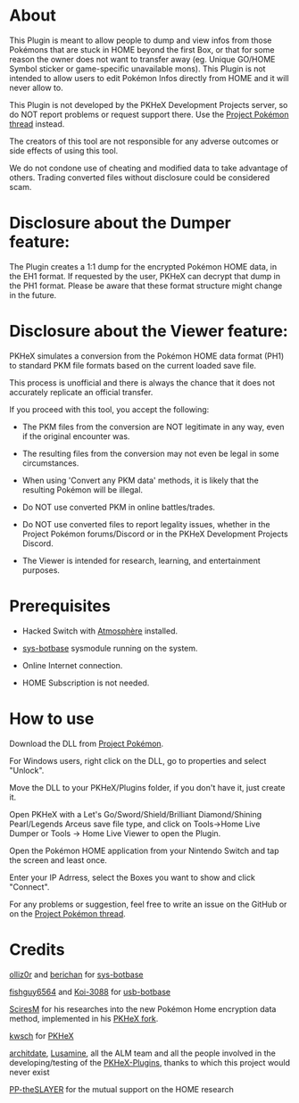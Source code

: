 # About

This Plugin is meant to allow people to dump and view infos from those Pokémons that are stuck in HOME beyond the first Box, or that for some reason the owner does not want to transfer away (eg. Unique GO/HOME Symbol sticker or game-specific unavailable mons). This Plugin is not intended to allow users to edit Pokémon Infos directly from HOME and it will never allow to.

This Plugin is not developed by the PKHeX Development Projects server, so do NOT report problems or request support there. Use the [Project Pokémon thread](https://projectpokemon.org/home/forums/topic/58311-pkhex-home-live-plugin-ram-viewer-thread/) instead.

The creators of this tool are not responsible for any adverse outcomes or side effects of using this tool.

We do not condone use of cheating and modified data to take advantage of others. Trading converted files without disclosure could be considered scam.

# Disclosure about the Dumper feature:

The Plugin creates a 1:1 dump for the encrypted Pokémon HOME data, in the EH1 format. If requested by the user, PKHeX can decrypt that dump in the PH1 format. Please be aware that these format structure might change in the future.

# Disclosure about the Viewer feature:

PKHeX simulates a conversion from the Pokémon HOME data format (PH1) to standard PKM file formats based on the current loaded save file.

This process is unofficial and there is always the chance that it does not accurately replicate an official transfer.

If you proceed with this tool, you accept the following:

* The PKM files from the conversion are NOT legitimate in any way, even if the original encounter was.

* The resulting files from the conversion may not even be legal in some circumstances.

* When using 'Convert any PKM data' methods, it is likely that the resulting Pokémon will be illegal.

* Do NOT use converted PKM in online battles/trades.

* Do NOT use converted files to report legality issues, whether in the Project Pokémon forums/Discord or in the PKHeX Development Projects Discord.

* The Viewer is intended for research, learning, and entertainment purposes.

# Prerequisites

- Hacked Switch with [Atmosphère](https://github.com/Atmosphere-NX/Atmosphere) installed.

- [sys-botbase](https://github.com/olliz0r/sys-botbase/releases) sysmodule running on the system.

- Online Internet connection.

- HOME Subscription is not needed.

# How to use 

Download the DLL from [Project Pokémon](https://projectpokemon.org/home/files/file/4388-pkhex-plugin-home-live-viewer/).

For Windows users, right click on the DLL, go to properties and select "Unlock".

Move the DLL to your PKHeX/Plugins folder, if you don't have it, just create it.

Open PKHeX with a Let's Go/Sword/Shield/Brilliant Diamond/Shining Pearl/Legends Arceus save file type, and click on Tools->Home Live Dumper or Tools -> Home Live Viewer to open the Plugin.

Open the Pokémon HOME application from your Nintendo Switch and tap the screen and least once. 

Enter your IP Adrress, select the Boxes you want to show and click "Connect".

For any problems or suggestion, feel free to write an issue on the GitHub or on the [Project Pokémon thread](https://projectpokemon.org/home/forums/topic/58311-pkhex-home-live-plugin-ram-viewer-thread/).

# Credits

[olliz0r](https://github.com/olliz0r) and [berichan](https://github.com/berichan) for [sys-botbase](https://github.com/olliz0r/sys-botbase)

[fishguy6564](https://github.com/fishguy6564) and [Koi-3088](https://github.com/Koi-3088) for [usb-botbase](https://github.com/fishguy6564/USB-Botbase)

[SciresM](https://github.com/SciresM) for his researches into the new Pokémon Home encryption data method, implemented in his [PKHeX fork](https://github.com/SciresM/PKHeX/blob/no_way_home/PKHeX.Core/PKM/Util/HomeCrypto.cs).

[kwsch](https://github.com/kwsch) for [PKHeX](https://github.com/kwsch/PKHeX)

[architdate](https://github.com/architdate), [Lusamine](https://github.com/Lusamine), all the ALM team and all the people involved in the developing/testing of the [PKHeX-Plugins](https://github.com/architdate/PKHeX-Plugins), thanks to which this project would never exist

[PP-theSLAYER](https://github.com/PP-theSLAYER) for the mutual support on the HOME research
